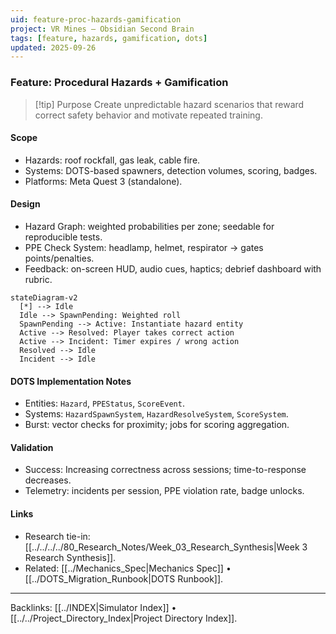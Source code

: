 ```yaml
---
uid: feature-proc-hazards-gamification
project: VR Mines — Obsidian Second Brain
tags: [feature, hazards, gamification, dots]
updated: 2025-09-26
---
```


### Feature: Procedural Hazards + Gamification

> [!tip] Purpose
> Create unpredictable hazard scenarios that reward correct safety behavior and motivate repeated training.

#### Scope
- Hazards: roof rockfall, gas leak, cable fire.
- Systems: DOTS-based spawners, detection volumes, scoring, badges.
- Platforms: Meta Quest 3 (standalone).

#### Design
- Hazard Graph: weighted probabilities per zone; seedable for reproducible tests.
- PPE Check System: headlamp, helmet, respirator → gates points/penalties.
- Feedback: on-screen HUD, audio cues, haptics; debrief dashboard with rubric.

```mermaid
stateDiagram-v2
  [*] --> Idle
  Idle --> SpawnPending: Weighted roll
  SpawnPending --> Active: Instantiate hazard entity
  Active --> Resolved: Player takes correct action
  Active --> Incident: Timer expires / wrong action
  Resolved --> Idle
  Incident --> Idle
```

#### DOTS Implementation Notes
- Entities: `Hazard`, `PPEStatus`, `ScoreEvent`.
- Systems: `HazardSpawnSystem`, `HazardResolveSystem`, `ScoreSystem`.
- Burst: vector checks for proximity; jobs for scoring aggregation.

#### Validation
- Success: Increasing correctness across sessions; time-to-response decreases.
- Telemetry: incidents per session, PPE violation rate, badge unlocks.

#### Links
- Research tie-in: [[../../../../80_Research_Notes/Week_03_Research_Synthesis|Week 3 Research Synthesis]].
- Related: [[../Mechanics_Spec|Mechanics Spec]] • [[../DOTS_Migration_Runbook|DOTS Runbook]].

---
Backlinks: [[../INDEX|Simulator Index]] • [[../../Project_Directory_Index|Project Directory Index]].


